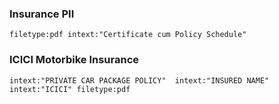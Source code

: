 ### Insurance PII

```
filetype:pdf intext:"Certificate cum Policy Schedule"
```

### ICICI Motorbike Insurance

```
intext:"PRIVATE CAR PACKAGE POLICY"  intext:"INSURED NAME" intext:"ICICI" filetype:pdf
```

